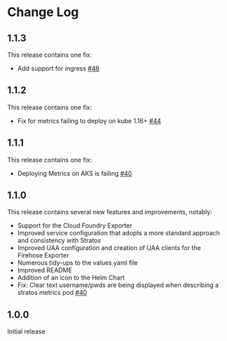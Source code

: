 # Change Log

## 1.1.3

This release contains one fix:

- Add support for ingress [\#46](https://github.com/SUSE/stratos-metrics/issues/46)

## 1.1.2

This release contains one fix:

- Fix for metrics failing to deploy on kube 1.16+ [\#44](https://github.com/SUSE/stratos-metrics/pull/44)

## 1.1.1

This release contains one fix:

- Deploying Metrics on AKS is failing [\#40](https://github.com/SUSE/stratos-metrics/issues/42)

## 1.1.0

This release contains several new features and improvements, notably:

- Support for the Cloud Foundry Exporter
- Improved service configuration that adopts a more standard approach and consistency with Stratos
- Improved UAA configuration and creation of UAA clients for the Firehose Exporter
- Numerous tidy-ups to the values.yaml file
- Improved README
- Addition of an icon to the Helm Chart
- Fix: Clear text username/pwds are being displayed when describing a stratos metrics pod [\#40](https://github.com/SUSE/stratos-metrics/issues/40)

## 1.0.0

Initial release
